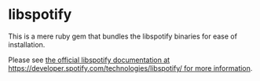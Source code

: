 # libspotify

This is a mere ruby gem that bundles the libspotify binaries for ease of installation.

Please see [the official libspotify documentation at https://developer.spotify.com/technologies/libspotify/ for more information](https://developer.spotify.com/technologies/libspotify/).
